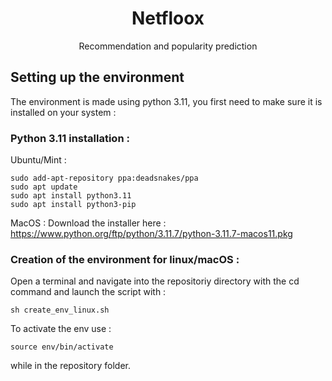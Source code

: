 <h1 style="text-align: center">Netfloox</h1>
<p style="text-align: center">Recommendation and popularity prediction</p>

## Setting up the environment
The environment is made using python 3.11, you first need to make sure it is installed on your system :
### Python 3.11 installation :
Ubuntu/Mint :
```
sudo add-apt-repository ppa:deadsnakes/ppa
sudo apt update
sudo apt install python3.11
sudo apt install python3-pip
```
MacOS : Download the installer here : https://www.python.org/ftp/python/3.11.7/python-3.11.7-macos11.pkg

### Creation of the environment for linux/macOS :
Open a terminal and navigate into the repositoriy directory with the cd command and launch the script with :
```
sh create_env_linux.sh
```
To activate the env use :
```
source env/bin/activate
```
while in the repository folder.

